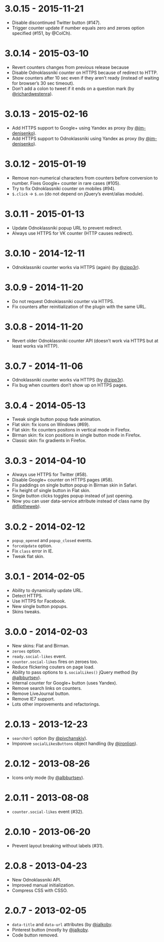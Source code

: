 # 3.0.15 - 2015-11-21

* Disable discontinued Twitter button (#147).
* Trigger counter update if number equals zero and zeroes option specified (#151, by @ColCh).

# 3.0.14 - 2015-03-10

* Revert counters changes from previous release because 
* Disable Odnoklassniki counter on HTTPS because of redirect to HTTP.
* Show counters after 10 sec even if they aren’t ready (instead of waiting for browser’s 30 sec timeout).
* Don’t add a colon to tweet if it ends on a question mark (by [@richardwestenra](https://github.com/richardwestenra)).

# 3.0.13 - 2015-02-16

* Add HTTPS support to Google+ using Yandex as proxy (by [@im-denisenko](https://github.com/im-denisenko)).
* Add HTTPS support to Odnoklassniki using Yandex as proxy (by [@im-denisenko](https://github.com/im-denisenko)).

# 3.0.12 - 2015-01-19

* Remove non-numerical characters from counters before conversion to number. Fixes Google+ counter in rare cases (#105).
* Try to fix Odnoklassniki counter on mobiles (#94).
* `$.click` -> `$.on` (do not depend on jQuery’s event/alias module).

# 3.0.11 - 2015-01-13

* Update Odnoklassniki popup URL to prevent redirect.
* Always use HTTPS for VK counter (HTTP causes redirect).

# 3.0.10 - 2014-12-11

* Odnoklassniki counter works via HTTPS (again) (by [@zipp3r](https://github.com/zipp3r)).

# 3.0.9 - 2014-11-20

* Do not request Odnoklassniki counter via HTTPS.
* Fix counters after reinitialization of the plugin with the same URL.

# 3.0.8 - 2014-11-20

* Revert older Odnoklassniki counter API (doesn’t work via HTTPS but at least works via HTTP).

# 3.0.7 - 2014-11-06

* Odnoklassniki counter works via HTTPS (by [@zipp3r](https://github.com/zipp3r)).
* Fix bug when counters don’t show up on HTTPS pages.

# 3.0.4 - 2014-05-13

* Tweak single button popup fade animation.
* Flat skin: fix icons on Windows (#69).
* Flat skin: fix counters positons in vertical mode in Firefox.
* Birman skin: fix icon positions in single button mode in Firefox.
* Classic skin: fix gradients in Firefox.

# 3.0.3 - 2014-04-10

* Always use HTTPS for Twitter (#58).
* Disable Google+ counter on HTTPS pages (#58).
* Fix paddings on single button popup in Birman skin in Safari.
* Fix height of single button in Flat skin.
* Single button clicks toggles popup instead of just opening.
* Now you can user data-service attribute instead of class name (by [@fliptheweb](https://github.com/fliptheweb)).

# 3.0.2 - 2014-02-12

* `popup_opened` and `popup_closed` events.
* `forceUpdate` option.
* Fix `class` error in IE.
* Tweak flat skin.

# 3.0.1 - 2014-02-05

* Ability to dynamically update URL.
* Detect HTTPS.
* Use HTTPS for Facebook.
* New single button popups.
* Skins tweaks.

# 3.0.0 - 2014-02-03

* New skins: Flat and Birman.
* `zeroes` option.
* `ready.social-likes` event.
* `counter.social-likes` fires on zeroes too.
* Reduce flickering couters on page load.
* Ability to pass options to `$.socialLikes()` jQuery method (by [@albburtsev](https://github.com/albburtsev)).
* Internal counter for Google+ button (uses Yandex).
* Remove search links on counters.
* Remove LiveJournal button.
* Remove IE7 support.
* Lots other improvements and refactorings.

# 2.0.13 - 2013-12-23

* `searchUrl` option (by [@pivchanskiy](https://github.com/pivchanskiy)).
* Imporove `socialLikesButtons` object handling (by [@ironlion](https://github.com/ironlion)).

# 2.0.12 - 2013-08-26

* Icons only mode (by [@albburtsev](https://github.com/albburtsev)).

# 2.0.11 - 2013-08-08

* `counter.social-likes` event (#32).

# 2.0.10 - 2013-06-20

* Prevent layout breaking without labels (#31).

# 2.0.8 - 2013-04-23

* New Odnoklassniki API.
* Improved manual initialization.
* Compress CSS with CSSO.

# 2.0.7 - 2013-02-05

* `data-title` and `data-url` attributes (by [@jalkoby](https://github.com/jalkoby]).
* Pinterest button (mostly by [@jalkoby](https://github.com/jalkoby]).
* Code button removed.
